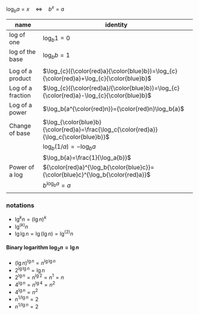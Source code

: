 $\log_b{a}=x\quad\Longleftrightarrow\quad b^x=a$

| name              | identity                                                                                  |
| ----------------- | ----------------------------------------------------------------------------------------- |
| log of one        | $\log_{b}1=0$                                                                             |
| log of the base   | $\log_{b}b=1$                                                                             |
|                   |                                                                                           |
| Log of a product  | $\log_{c}({\color{red}a}{\color{blue}b})=\log_{c}{\color{red}a}+\log_{c}{\color{blue}b}$  |
| Log of a fraction | $\log_{c}({\color{red}a}/{\color{blue}b})=\log_{c}{\color{red}a}-\log_{c}{\color{blue}b}$ |
| Log of a power    | $\log_b{a^{\color{red}n}}={\color{red}n}\log_b{a}$                                        |
| Change of base    | $\log_{\color{blue}b}{\color{red}a}=\frac{\log_c{\color{red}a}}{\log_c{\color{blue}b}}$   |
|                   | $\log_b{(1/a)}=-\log_b{a}$                                                                |
|                   | $\log_b{a}=\frac{1}{\log_a{b}}$                                                           |
| Power of a log    | ${\color{red}a}^{\log_b{\color{blue}c}}={\color{blue}c}^{\log_b{\color{red}a}}$           |
|                   | $b^{\log_b{a}}=a$                                                                         |
|                   |                                                                                           |

### notations 
- $\lg^{k}{n}=(\lg{n})^k$
- $\lg^{(k)}{n}$
- $\lg{\lg{n}}=\lg({\lg{n}})=\lg^{(2)}{n}$

#### Binary logarithm $\log_2{n}=\lg{n}$

- $(\lg{n})^{\lg{n}}=n^{\lg\lg{n}}$
- $2^{\lg\lg{n}}=\lg{n}$
- $2^{\lg{n}}={n^{\lg{2}}}={n^1}=n$
- $4^{\lg{n}}={n^{\lg{4}}}={n^2}$
- $4^{\lg{n}}={n^2}$
- $n^{1/\lg{n}}=2$
- $n^{1/\lg{n}}=2$



